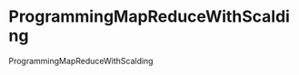 ProgrammingMapReduceWithScalding
================================

ProgrammingMapReduceWithScalding 
